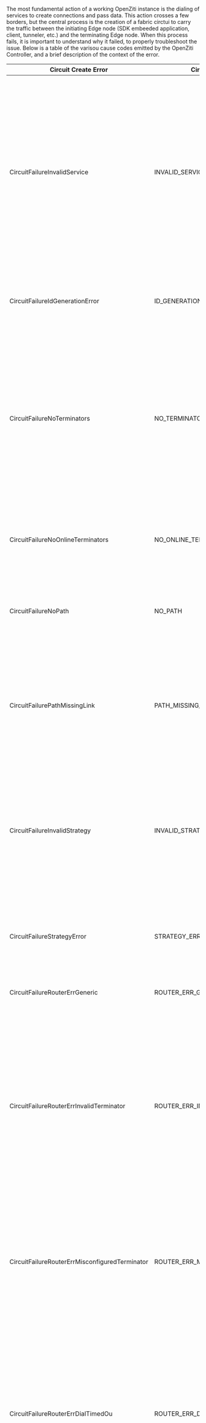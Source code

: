 The most fundamental action of a working OpenZiti instance is the dialing of services to create connections and pass data.  This action crosses a few borders, but the central process is the creation of a fabric circtui to carry the traffic between the initiating Edge node (SDK embeeded application, client, tunneler, etc.) and the terminating Edge node.  When this process fails, it is important to understand why it failed, to properly troubleshoot the issue.  Below is a table of the varisou cause codes emitted by the OpenZiti Controller, and a brief description of the context of the error.


| Circuit Create Error            	     | Circuit Failure Cause 	| Description                                                                                                                                                                                                                                                                                                	|
|-----------------------------------------------	|-----------------------	|------------------------------------------------------------------------------------------------------------------------------------------------------------------------------------------------------------------------------------------------------------------------------------------------------------	|
| CircuitFailureInvalidService    	| INVALID_SERVICE       	| The service identity given to the controller in the connection request is not found in the controller's configuration database . The endpoint has gotten out of sync with the controller, most likely due to very near term changes, or failure of the clientsoftware to properly process service changes. 	|
| CircuitFailureIdGenerationError 	| ID_GENERATION_ERR     	| The circuit identity generation function has failed to generate and return a circuit identity string                                                                                                                                                                                                       	|
| CircuitFailureNoTerminators     	| NO_TERMINATORS        	| The service requested in the connection request has no terminators. This is normally indicative of a hosting device having lostconnection to the network, either due to process, network, or power issues. The controller is unable to create a path.                                                      	|
| CircuitFailureNoOnlineTerminators | NO_ONLINE_TERMINATORS     | The only terminators in the controller network map are hosted by routers that are currently in an offline state. |
| CircuitFailureNoPath              | NO_PATH                   | During the routing evaluation, no path was calculable between the initiating and terminating devices. |
| CircuitFailurePathMissingLink     | PATH_MISSING_LINK         | There is no set of links that can create a valid path from the initiating router to the terminator.  This may be caused by link failures, router failures, or policies the preclude certain paths. |
| CircuitFailureInvalidStrategy     | INVALID_STRATEGY          | There are multiple routing strategies allowed, though at this time, only smart routing is in use.  This failure would indicate that a service has a routing strategy defined that the controller is unaware of. |
| CircuitFailureStrategyError       | STRATEGY_ERR              | This indicates that the service's defined routing strategy returned an error not otherwise captured |
| CircuitFailureRouterErrGeneric    | ROUTER_ERR_GENERIC        | Failure on route creation not otherwise captured |
| CircuitFailureRouterErrInvalidTerminator  | ROUTER_ERR_INVALID_TERMINATOR | The service requested in the connection request has no online terminators.  This is normally indicative of a terminator state problem, where the controller believes there is a valid terminator, however, the device hosting that terminator has responded that the terminator is not valid |
| CircuitFailureRouterErrMisconfiguredTerminator | ROUTER_ERR_MISCONFIGURED_TERMINATOR | The data object for the terminator is not correctly formatted or otherwise unusable, resulting in an inability of the system to properly utilize the terminator to create a fabric circuit |
| CircuitFailureRouterErrDialTimedOu | ROUTER_ERR_DIAL_TIMED_OUT | The dial from the terminating host to the socket configured for the service experienced a timeout when attempting to connect.  This is most likely caused by a routing or service issue preventing the TCP or UDP connection from the hosting device to the configured service definition. |
| CircuitFailureRouterErrDialConnRefused | ROUTER_ERR_CONN_REFUSED | The dial from the terminating host to the socket configured for the service received a TCP reset (RST) packet when attempting to connect.  This is most likely caused by a routing or service issue preventing the TCP or UDP connection from the hosting device to the configured service definition. |